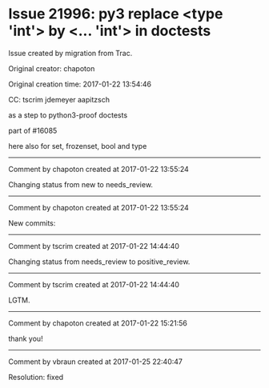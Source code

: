 # Issue 21996: py3 replace <type 'int'> by <... 'int'> in doctests

Issue created by migration from Trac.

Original creator: chapoton

Original creation time: 2017-01-22 13:54:46

CC:  tscrim jdemeyer aapitzsch

as a step to python3-proof doctests

part of #16085

here also for set, frozenset, bool and type


---

Comment by chapoton created at 2017-01-22 13:55:24

Changing status from new to needs_review.


---

Comment by chapoton created at 2017-01-22 13:55:24

New commits:


---

Comment by tscrim created at 2017-01-22 14:44:40

Changing status from needs_review to positive_review.


---

Comment by tscrim created at 2017-01-22 14:44:40

LGTM.


---

Comment by chapoton created at 2017-01-22 15:21:56

thank you!


---

Comment by vbraun created at 2017-01-25 22:40:47

Resolution: fixed
